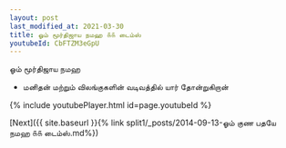 ```yaml
---
layout: post
last_modified_at: 2021-03-30
title: ஓம் மூர்திஜாய நமஹ ௧௧ டைம்ஸ்
youtubeId: CbFTZM3eGpU
---
```

 
 
 ஓம் மூர்திஜாய நமஹ  
 
 - மனிதன் மற்றும் விலங்குகளின் வடிவத்தில் யார் தோன்றுகிறான் 
 
  
 
  
 
 
 
 
 
 


{% include youtubePlayer.html id=page.youtubeId %}
 
[Next]({{ site.baseurl }}{% link  split1/_posts/2014-09-13-ஓம் குண பதயே நமஹ ௧௧ டைம்ஸ்.md%})
 
